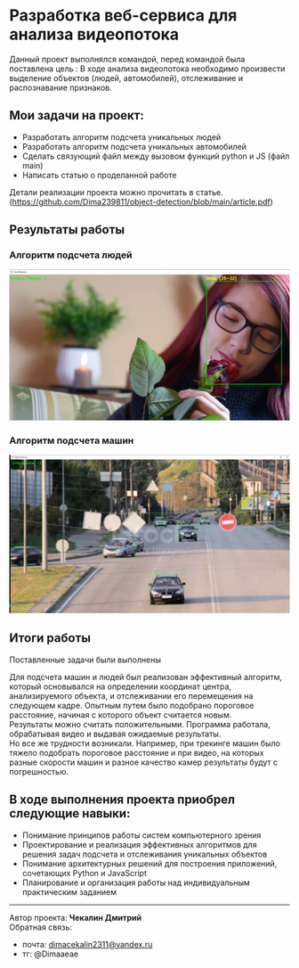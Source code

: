 # Разработка веб-сервиса для анализа видеопотока

Данный проект выполнялся командой, перед командой была поставлена цель : В ходе анализа видеопотока необходимо произвести выделение объектов (людей, автомобилей), отслеживание и распознавание признаков.

## Мои задачи на проект:
* Разработать алгоритм подсчета уникальных людей
* Разработать алгоритм подсчета уникальных автомобилей
* Сделать связующий файл между вызовом функций python и JS (файл main)
* Написать статью о проделанной работе

Детали реализации проекта можно прочитать в статье. (https://github.com/Dima239811/object-detection/blob/main/article.pdf)
## Результаты работы
### Алгоритм подсчета людей
![](images/people.png)

### Алгоритм подсчета машин
![](images/car.png)

## Итоги работы
Поставленные задачи были выполнены <br>

Для подсчета машин и людей был реализован эффективный алгоритм, который основывался на определении координат центра, анализируемого объекта, и отслеживании его перемещения на следующем кадре. Опытным путем было подобрано пороговое расстояние, начиная с которого объект считается новым. 
<br>
Результаты можно считать положительными. Программа работала, обрабатывая видео и выдавая ожидаемые результаты. <br>
Но все же трудности возникали. Например, при трекинге машин было тяжело подобрать пороговое расстояние и при видео, на которых разные скорости машин и разное качество камер результаты будут с погрешностью.

## В ходе выполнения проекта приобрел следующие навыки:
-	Понимание принципов работы систем компьютерного зрения
-	Проектирование и реализация эффективных алгоритмов для решения задач подсчета и отслеживания уникальных объектов
-	Понимание архитектурных решений для построения приложений, сочетающих Python и JavaScript
-	Планирование и организация работы над индивидуальным практическим заданием





---
Автор проекта: **Чекалин Дмитрий**
<br>Обратная связь:
* почта: dimacekalin2311@yandex.ru
* тг: @Dimaaeae

